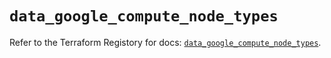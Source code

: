 # `data_google_compute_node_types`

Refer to the Terraform Registory for docs: [`data_google_compute_node_types`](https://registry.terraform.io/providers/hashicorp/google/5.11.0/docs/data-sources/compute_node_types).
